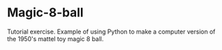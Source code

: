 # Magic-8-ball
Tutorial exercise.  Example of using Python to make a computer version of the 1950's mattel toy magic 8 ball.
